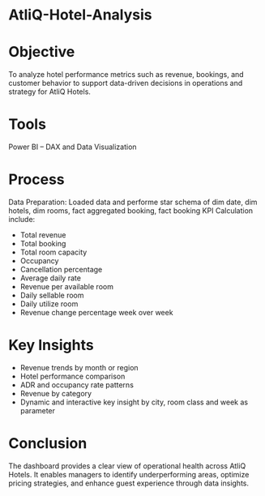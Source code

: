 # AtliQ-Hotel-Analysis
# Objective
To analyze hotel performance metrics such as revenue, bookings, and customer behavior to support data-driven decisions in operations and strategy for AtliQ Hotels.

# Tools 
Power BI – DAX and Data Visualization

# Process
Data Preparation: Loaded data and performe star schema of dim date, dim hotels, dim rooms, fact aggregated booking, fact booking
KPI Calculation include:
   - Total revenue
   - Total booking
   - Total room capacity
   - Occupancy
   - Cancellation percentage
   - Average daily rate
   - Revenue per available room
   - Daily sellable room
   - Daily utilize room
   - Revenue change percentage week over week

# Key Insights
- Revenue trends by month or region
- Hotel performance comparison
- ADR and occupancy rate patterns
- Revenue by category
- Dynamic and interactive key insight by city, room class and week as parameter

# Conclusion
The dashboard provides a clear view of operational health across AtliQ Hotels. It enables managers to identify underperforming areas, optimize pricing strategies, and enhance guest experience through data insights.
